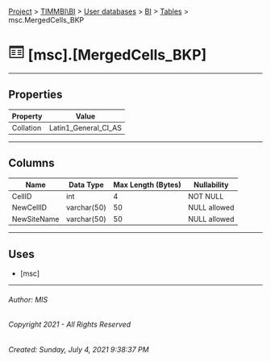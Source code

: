#### 

[Project](../../../../index.md) > [TIMMBI\\BI](../../../index.md) > [User databases](../../index.md) > [BI](../index.md) > [Tables](Tables.md) > msc.MergedCells_BKP

# ![Tables](../../../../Images/Table32.png) [msc].[MergedCells_BKP]

---

## <a name="#properties"></a>Properties

| Property | Value |
|---|---|
| Collation | Latin1_General_CI_AS |


---

## <a name="#columns"></a>Columns

| Name | Data Type | Max Length (Bytes) | Nullability |
|---|---|---|---|
| CellID | int | 4 | NOT NULL |
| NewCellID | varchar(50) | 50 | NULL allowed |
| NewSiteName | varchar(50) | 50 | NULL allowed |


---

## <a name="#uses"></a>Uses

* [msc]


---

###### Author:  MIS

###### Copyright 2021 - All Rights Reserved

###### Created: Sunday, July 4, 2021 9:38:37 PM

